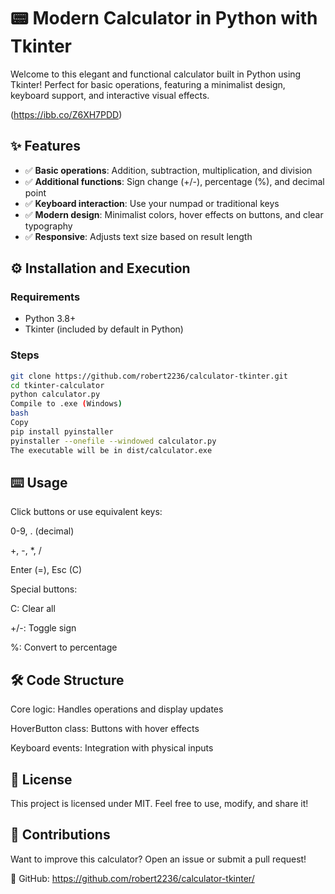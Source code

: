 # 📟 Modern Calculator in Python with Tkinter

Welcome to this elegant and functional calculator built in Python using Tkinter! Perfect for basic operations, featuring a minimalist design, keyboard support, and interactive visual effects.

(https://ibb.co/Z6XH7PDD)

## ✨ Features

- ✅ **Basic operations**: Addition, subtraction, multiplication, and division
- ✅ **Additional functions**: Sign change (+/-), percentage (%), and decimal point
- ✅ **Keyboard interaction**: Use your numpad or traditional keys
- ✅ **Modern design**: Minimalist colors, hover effects on buttons, and clear typography
- ✅ **Responsive**: Adjusts text size based on result length

## ⚙️ Installation and Execution

### Requirements
- Python 3.8+
- Tkinter (included by default in Python)

### Steps
```bash
git clone https://github.com/robert2236/calculator-tkinter.git
cd tkinter-calculator
python calculator.py
Compile to .exe (Windows)
bash
Copy
pip install pyinstaller
pyinstaller --onefile --windowed calculator.py
The executable will be in dist/calculator.exe
```
## ⌨️ Usage
Click buttons or use equivalent keys:

0-9, . (decimal)

+, -, *, /

Enter (=), Esc (C)

Special buttons:

C: Clear all

+/-: Toggle sign

%: Convert to percentage

## 🛠️ Code Structure
Core logic: Handles operations and display updates

HoverButton class: Buttons with hover effects

Keyboard events: Integration with physical inputs

## 📜 License
This project is licensed under MIT. Feel free to use, modify, and share it!

## 🙌 Contributions
Want to improve this calculator? Open an issue or submit a pull request!

🔗 GitHub: https://github.com/robert2236/calculator-tkinter/
